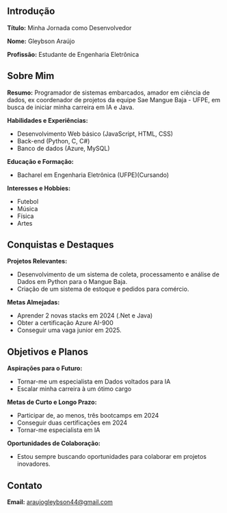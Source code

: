 ## Introdução

**Título:** Minha Jornada como Desenvolvedor

**Nome:** Gleybson Araújo

**Profissão:** Estudante de Engenharia Eletrônica

## Sobre Mim

**Resumo:** Programador de sistemas embarcados, amador em ciência de dados, ex coordenador de projetos da equipe Sae Mangue Baja - UFPE, em busca de iniciar minha carreira em IA e Java.

**Habilidades e Experiências:**

* Desenvolvimento Web básico (JavaScript, HTML, CSS)
* Back-end (Python, C, C#)
* Banco de dados (Azure, MySQL)

**Educação e Formação:**

* Bacharel em Engenharia Eletrônica (UFPE)(Cursando)

**Interesses e Hobbies:**

* Futebol
* Música
* Física
* Artes

## Conquistas e Destaques

**Projetos Relevantes:**

* Desenvolvimento de um sistema de coleta, processamento e análise de Dados em Python para o Mangue Baja.
* Criação de um sistema de estoque e pedidos para comércio.


**Metas Almejadas:**

* Aprender 2 novas stacks em 2024 (.Net e Java)
* Obter a certificação Azure AI-900
* Conseguir uma vaga junior em 2025.

## Objetivos e Planos

**Aspirações para o Futuro:**

* Tornar-me um especialista em Dados voltados para IA
* Escalar minha carreira à um ótimo cargo

**Metas de Curto e Longo Prazo:**

* Participar de, ao menos, três bootcamps em 2024
* Conseguir duas certificações em 2024
* Tornar-me especialista em IA

**Oportunidades de Colaboração:**

* Estou sempre buscando oportunidades para colaborar em projetos inovadores.

## Contato

**Email:** araujogleybson44@gmail.com
